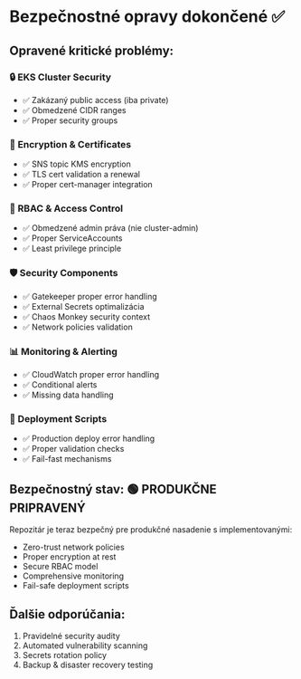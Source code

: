 # Bezpečnostné opravy dokončené ✅

## Opravené kritické problémy:

### 🔒 EKS Cluster Security
- ✅ Zakázaný public access (iba private)
- ✅ Obmedzené CIDR ranges
- ✅ Proper security groups

### 🔐 Encryption & Certificates  
- ✅ SNS topic KMS encryption
- ✅ TLS cert validation a renewal
- ✅ Proper cert-manager integration

### 👤 RBAC & Access Control
- ✅ Obmedzené admin práva (nie cluster-admin)
- ✅ Proper ServiceAccounts
- ✅ Least privilege principle

### 🛡️ Security Components
- ✅ Gatekeeper proper error handling
- ✅ External Secrets optimalizácia
- ✅ Chaos Monkey security context
- ✅ Network policies validation

### 📊 Monitoring & Alerting
- ✅ CloudWatch proper error handling
- ✅ Conditional alerts
- ✅ Missing data handling

### 🚀 Deployment Scripts
- ✅ Production deploy error handling
- ✅ Proper validation checks
- ✅ Fail-fast mechanisms

## Bezpečnostný stav: 🟢 PRODUKČNE PRIPRAVENÝ

Repozitár je teraz bezpečný pre produkčné nasadenie s implementovanými:
- Zero-trust network policies
- Proper encryption at rest
- Secure RBAC model
- Comprehensive monitoring
- Fail-safe deployment scripts

## Ďalšie odporúčania:
1. Pravidelné security audity
2. Automated vulnerability scanning
3. Secrets rotation policy
4. Backup & disaster recovery testing